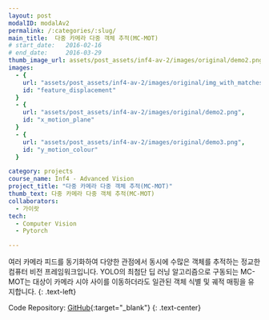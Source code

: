 ```yaml
---
layout: post
modalID: modalAv2
permalink: /:categories/:slug/
main_title:  다중 카메라 다중 객체 추적(MC-MOT)
# start_date:   2016-02-16
# end_date:     2016-03-29
thumb_image_url: assets/post_assets/inf4-av-2/images/original/demo2.png
images:
  - {
    url: "assets/post_assets/inf4-av-2/images/original/img_with_matches.png",
    id: "feature_displacement"
  }
  - {
    url: "assets/post_assets/inf4-av-2/images/original/demo2.png",
    id: "x_motion_plane"
  }
  - {
    url: "assets/post_assets/inf4-av-2/images/original/demo3.png",
    id: "y_motion_colour"
  }

category: projects
course_name: Inf4 - Advanced Vision
project_title: "다중 카메라 다중 객체 추적(MC-MOT)"
thumb_text: 다중 카메라 다중 객체 추적(MC-MOT)
collaborators:
  - 가이랏
tech:
  - Computer Vision
  - Pytorch

---
```


<div class="post-content-markdown">

여러 카메라 피드를 동기화하여 다양한 관점에서 동시에 수많은 객체를 추적하는 정교한 컴퓨터 비전 프레임워크입니다. 
YOLO의 최첨단 딥 러닝 알고리즘으로 구동되는 MC-MOT는 대상이 카메라 시야 사이를 이동하더라도 일관된 객체 식별 및 궤적 매핑을 유지합니다.
{: .text-left}

Code Repository: [GitHub](https://github.com/Harry-KIT){:target="_blank"}
{: .text-center}

</div>
